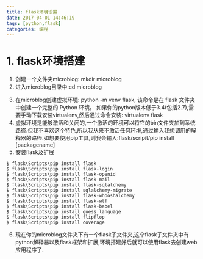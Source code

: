 ```yaml
---
title: flask环境设置
date: 2017-04-01 14:46:19
tags: [python,flask]
categories: 编程
---
```

# 1. flask环境搭建
1. 创建一个文件夹microblog: mkdir microblog
2. 进入microblog目录中:cd microblog
<!--More-->
3. 在microblog创建虚拟环境: python -m venv flask, 该命令是在 flask 文件夹中创建一个完整的 Python 环境。
   如果你的python版本低于3.4(包括2.7),需要手动下载安装virtualenv,然后通过命令安装:
   virtualenv flask
4. 虚拟环境是能够激活和关闭的,一个激活的环境可以将它的bin文件夹加到系统路径.但我不喜欢这个特色,所以我从来不激活任何环境,通过输入我想调用的解释器的路径.如想要使用pip工具,则我会输入:flask/scripit/pip install [packagename]
5. 安装flask及扩展
```
$ flask\Scripts\pip install flask
$ flask\Scripts\pip install flask-login
$ flask\Scripts\pip install flask-openid
$ flask\Scripts\pip install flask-mail
$ flask\Scripts\pip install flask-sqlalchemy
$ flask\Scripts\pip install sqlalchemy-migrate
$ flask\Scripts\pip install flask-whooshalchemy
$ flask\Scripts\pip install flask-wtf
$ flask\Scripts\pip install flask-babel
$ flask\Scripts\pip install guess_language
$ flask\Scripts\pip install flipflop
$ flask\Scripts\pip install coverage
```
6. 现在你的microblog文件夹下有一个flask子文件夹,这个flask子文件夹中有python解释器以及flask框架和扩展,环境搭建好后就可以使用flask去创建web应用程序了.



